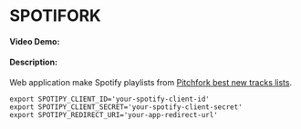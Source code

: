 # SPOTIFORK
#### Video Demo:  <URL HERE>
#### Description:
Web application make Spotify playlists from [Pitchfork best new tracks lists](https://pitchfork.com/reviews/best/tracks/ "Pitchfork's best new tracks").

```
export SPOTIPY_CLIENT_ID='your-spotify-client-id'
export SPOTIPY_CLIENT_SECRET='your-spotify-client-secret'
export SPOTIPY_REDIRECT_URI='your-app-redirect-url'
```




